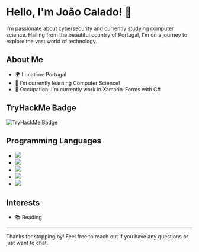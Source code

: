 # Hello, I'm João Calado! 👋

I'm passionate about cybersecurity and currently studying computer science. Hailing from the beautiful country of Portugal, I'm on a journey to explore the vast world of technology.

## About Me

- 🌍 Location: Portugal
- 🌱 I’m currently learning Computer Science!
- 💼 Occupation: I'm currently work in Xamarin-Forms with C#


## TryHackMe Badge

![TryHackMe Badge](https://tryhackme-badges.s3.amazonaws.com/Gusion.0.png)

## Programming Languages

  - ![](https://img.shields.io/badge/-Java-orange?style=for-the-badge&logo=java&logoColor=white)
  - ![](https://img.shields.io/badge/-JavaScript-yellow?style=for-the-badge&logo=javascript&logoColor=white)
  - ![](https://img.shields.io/badge/-PHP-purple?style=for-the-badge&logo=php&logoColor=white)
  - ![](https://img.shields.io/badge/-HTML-blue?style=for-the-badge&logo=html5&logoColor=white)
  - ![](https://img.shields.io/badge/-CSS-blueviolet?style=for-the-badge&logo=css3&logoColor=white)



## Interests

- 📚 Reading

---

Thanks for stopping by! Feel free to reach out if you have any questions or just want to chat.
